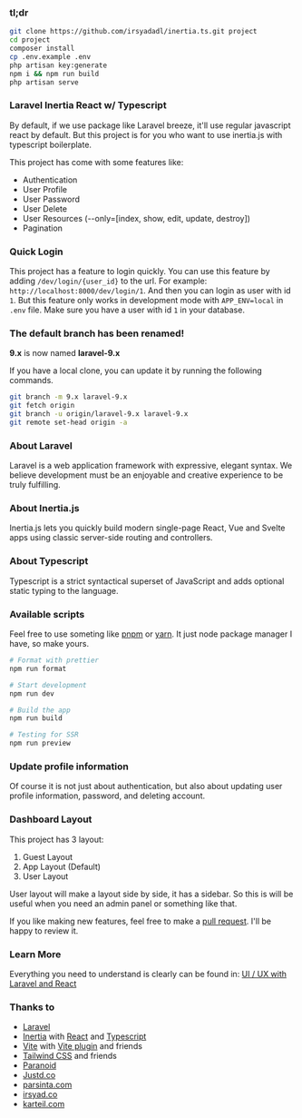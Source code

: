 ### tl;dr

```bash
git clone https://github.com/irsyadadl/inertia.ts.git project
cd project
composer install
cp .env.example .env
php artisan key:generate
npm i && npm run build
php artisan serve
```

### Laravel Inertia React w/ Typescript

By default, if we use package like Laravel breeze, it'll use regular javascript react by default. But this project is
for you who want to use inertia.js with typescript boilerplate.

This project has come with some features like:

-   Authentication
-   User Profile
-   User Password
-   User Delete
-   User Resources (--only=[index, show, edit, update, destroy])
-   Pagination

### Quick Login

This project has a feature to login quickly. You can use this feature by adding `/dev/login/{user_id}` to the url. For
example: `http://localhost:8000/dev/login/1`. And then you can login as user with id `1`. But this feature only works in
development mode with `APP_ENV=local` in `.env` file. Make sure you have a user with id `1` in your database.

### The default branch has been renamed!

**9.x** is now named **laravel-9.x**

If you have a local clone, you can update it by running the following commands.

```bash
git branch -m 9.x laravel-9.x
git fetch origin
git branch -u origin/laravel-9.x laravel-9.x
git remote set-head origin -a
```

### About Laravel

Laravel is a web application framework with expressive, elegant syntax. We believe development must be an enjoyable and
creative experience to be truly fulfilling.

### About Inertia.js

Inertia.js lets you quickly build modern single-page React, Vue and Svelte apps using classic server-side routing and
controllers.

### About Typescript

Typescript is a strict syntactical superset of JavaScript and adds optional static typing to the language.

### Available scripts

Feel free to use someting like [pnpm](https://pnpm.io/) or [yarn](https://yarnpkg.com/). It just node package manager I
have, so make yours.

```bash
# Format with prettier
npm run format

# Start development
npm run dev

# Build the app
npm run build

# Testing for SSR
npm run preview
```

### Update profile information

Of course it is not just about authentication, but also about updating user profile information, password, and deleting
account.

### Dashboard Layout

This project has 3 layout:

1. Guest Layout
2. App Layout (Default)
3. User Layout

User layout will make a layout side by side, it has a sidebar. So this is will be useful when you need an admin panel or
something like that.

If you like making new features, feel free to make a [pull request](https://github.com/irsyadadl/inertia.ts/pulls). I'll
be happy to review it.

### Learn More

Everything you need to understand is clearly can be found
in: [UI / UX with Laravel and React](https://parsinta.com/series/ui-laravel-dan-react-nqp6j)

### Thanks to

-   [Laravel](https://github.com/laravel/framework)
-   [Inertia](https://github.com/inertiajs/inertia) with [React](https://github.com/facebook/react)
    and [Typescript](https://github.com/microsoft/TypeScript)
-   [Vite](https://vitejs.dev/) with [Vite plugin](https://github.com/laravel/vite-plugin) and friends
-   [Tailwind CSS](https://github.com/tailwindlabs/tailwindcss) and friends
-   [Paranoid](https://paranoid.irsyad.co)
-   [Justd.co](https://justd.co/)
-   [parsinta.com](https://parsinta.com/)
-   [irsyad.co](https://irsyad.co/)
-   [karteil.com](https://karteil.com/)

